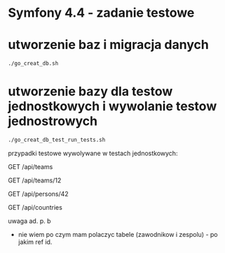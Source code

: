 # Symfony 4.4 - zadanie testowe


# utworzenie baz i migracja danych
```bash
./go_creat_db.sh
```

# utworzenie bazy dla testow jednostkowych i wywolanie testow jednostrowych

```bash
./go_creat_db_test_run_tests.sh
```

przypadki testowe wywolywane w testach jednostkowych:

GET /api/teams

GET /api/teams/12

GET /api/persons/42

GET /api/countries


uwaga ad. p. b
- nie wiem po czym mam polaczyc tabele (zawodnikow i zespolu) - po jakim ref id.

